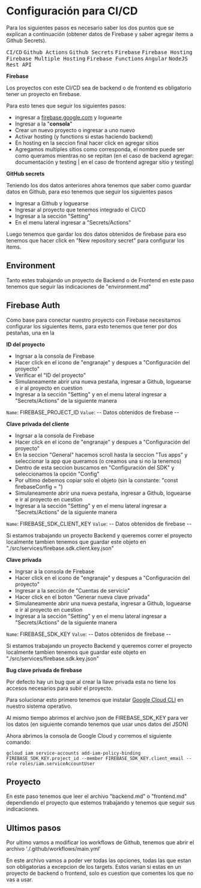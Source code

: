 # Configuración para CI/CD

Para los siguientes pasos es necesario saber los dos puntos que se explican a continuación (obtener datos de Firebase y saber agregar items a Github Secrets).

<kbd>CI/CD</kbd>  <kbd>Github Actions</kbd>  <kbd>Github Secrets</kbd>  <kbd>Firebase</kbd>  <kbd>Firebase Hosting</kbd> <kbd>Firebase Multiple Hosting</kbd> <kbd>Firebase Functions</kbd> <kbd>Angular</kbd> <kbd>NodeJS Rest API</kbd>

**Firebase**

Los proyectos con este CI/CD sea de backend o de frontend es obligatorio tener un proyecto en firebase.

Para esto tenes que seguir los siguientes pasos:
- ingresar a [firebase.google.com](https://firebase.google.com/) y loguearte 
- Ingresar a la "**consola**"
- Crear un nuevo proyecto o ingresar a uno nuevo
- Activar hosting (y functions si estas haciendo backend)
- En hosting en la seccion final hacer click en agregar sitios
- Agregamos multiples sitios como corresponda, el nombre puede ser como queramos mientras no se repitan (en el caso de backend agregar: documentación y testing | en el caso de frontend agregar sitio y testing)

**GitHub secrets**

Teniendo los dos datos anteriores ahora tenemos que saber como guardar datos en Github, para eso tenemos que seguir los siguientes pasos

- Ingresar a Github y loguearse
- Ingresar al proyecto que tenemos integrado el CI/CD
- Ingresar a la sección "Setting"
- En el menu lateral ingresar a "Secrets/Actions"

Luego tenemos que gardar los dos datos obtenidos de firebase para eso tenemos que hacer click en "New repository secret" para configurar los items.

## Environment

Tanto estes trabajando un proyecto de Backend o de Frontend en este paso tenemos que seguir las indicaciones de "environment.md"

## Firebase Auth

Como base para conectar nuestro proyecto con Firebase necesitamos configurar los siguientes items, para esto tenemos que tener por dos pestañas, una en la 

**ID del proyecto**

- Ingrsar a la consola de Firebase
- Hacer click en el icono de "engranaje" y despues a "Configuración del proyecto"
- Verificar el "ID del proyecto"
- Simulaneamente abrir una nueva pestaña, ingresar a Github, loguearse e ir al proyecto en cuestion
- Ingresar a la sección "Setting" y en el menu lateral ingresar a "Secrets/Actions" de la siguiente manera

`Name`: FIREBASE_PROJECT_ID
`Value`: -- Datos obtenidos de firebase --

**Clave privada del cliente**

- Ingrsar a la consola de Firebase
- Hacer click en el icono de "engranaje" y despues a "Configuración del proyecto"
- En la seccion "General" hacemos scroll hasta la seccion "Tus apps" y seleccionar la app que queramos (o creamos una si no la tenemos)
- Dentro de esta seccion buscamos en "Configuración del SDK" y seleccionamos la opción "Config"
- Por ultimo debemos copiar solo el objeto (sin la constante: "const firebaseConfig = ")
- Simulaneamente abrir una nueva pestaña, ingresar a Github, loguearse e ir al proyecto en cuestion
- Ingresar a la sección "Setting" y en el menu lateral ingresar a "Secrets/Actions" de la siguiente manera

`Name`: FIREBASE_SDK_CLIENT_KEY
`Value`: -- Datos obtenidos de firebase --

Si estamos trabajando un proyecto Backend y queremos correr el proyecto localmente tambien tenemos que guardar este objeto en "./src/services/firebase.sdk.client.key.json"

**Clave privada**

- Ingrsar a la consola de Firebase
- Hacer click en el icono de "engranaje" y despues a "Configuración del proyecto"
- Ingresar a la sección de "Cuentas de servicio"
- Hacer click en el boton "Generar nueva clave privada"
- Simulaneamente abrir una nueva pestaña, ingresar a Github, loguearse e ir al proyecto en cuestion
- Ingresar a la sección "Setting" y en el menu lateral ingresar a "Secrets/Actions" de la siguiente manera

`Name`: FIREBASE_SDK_KEY
`Value`: -- Datos obtenidos de firebase --

Si estamos trabajando un proyecto Backend y queremos correr el proyecto localmente tambien tenemos que guardar este objeto en "./src/services/firebase.sdk.key.json"

**Bug clave privada de firebase**

Por defecto hay un bug que al crear la llave privada esta no tiene los accesos necesarios para subir el proyecto.

Para solucionar esto primero tenemos que instalar [Google Cloud CLI](https://cloud.google.com/sdk/docs/install) en nuestro sistema operativo.

Al mismo tiempo abrimos el archivo json de FIREBASE_SDK_KEY para ver los datos (en siguiente comando tenemos que usar unos datos del JSON)

Ahora abrimos la consola de Google Cloud y corremos el siguiente comando:

`gcloud iam service-accounts add-iam-policy-binding FIREBASE_SDK_KEY.project_id --member FIREBASE_SDK_KEY.client_email --role roles/iam.serviceAccountUser`

## Proyecto

En este paso tenemos que leer el archivo "backend.md" o "frontend.md" dependiendo el proyecto que estemos trabajando y tenemos que seguir sus indicaciones.

## Ultimos pasos

Por ultimo vamos a modificar los workflows de Github, tenemos que abrir el archivo './.github/workflows/main.yml'

En este archivo vamos a poder ver todas las opciones, todas las que estan son obligatorias a excepcion de los targets. Estos varian si estas en un proyecto de backend o frontend, solo es cuestion que comentes los que no vas a usar.